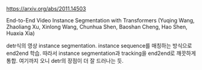 https://arxiv.org/abs/2011.14503

End-to-End Video Instance Segmentation with Transformers (Yuqing Wang, Zhaoliang Xu, Xinlong Wang, Chunhua Shen, Baoshan Cheng, Hao Shen, Huaxia Xia)

detr식의 영상 instance segmentation. instance sequence를 매칭하는 방식으로 end2end 학습. 따라서 instance segmentation과 tracking을 end2end로 깨끗하게 통합. 여기까지 오니 detr의 장점이 더 잘 드러나는 듯.